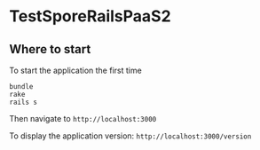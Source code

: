 TestSporeRailsPaaS2
==========================

## Where to start
To start the application the first time
```
bundle
rake
rails s
```

Then navigate to `http://localhost:3000`

To display the application version: `http://localhost:3000/version`
